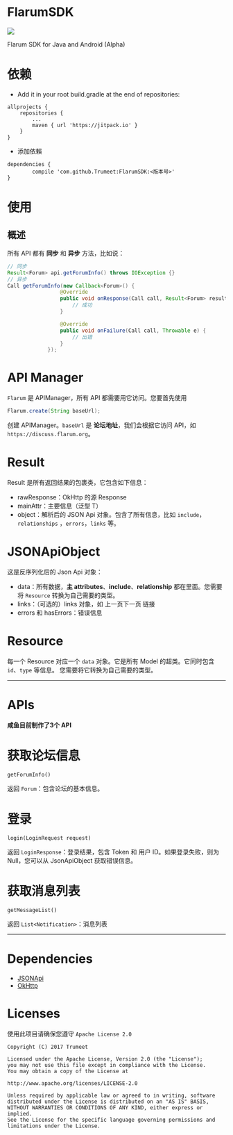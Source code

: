 # FlarumSDK

[![](https://jitpack.io/v/Trumeet/FlarumSDK.svg)](https://jitpack.io/#Trumeet/FlarumSDK)

Flarum SDK for Java and Android (Alpha)

# 依赖

* Add it in your root build.gradle at the end of repositories:
```
allprojects {
    repositories {
        ...
        maven { url 'https://jitpack.io' }
    }
}
```

* 添加依賴

```
dependencies {
        compile 'com.github.Trumeet:FlarumSDK:<版本号>'
}
```

# 使用

## 概述
所有 API 都有 **同步** 和 **异步** 方法，比如说：
```java
// 同步
Result<Forum> api.getForumInfo() throws IOException {}
// 异步
Call getForumInfo(new Callback<Forum>() {
                 @Override
                 public void onResponse(Call call, Result<Forum> result) {
                     // 成功
                 }

                 @Override
                 public void onFailure(Call call, Throwable e) {
                     // 出错
                 }
             });
```

# API Manager

`Flarum` 是 APIManager，所有 API 都需要用它访问。您要首先使用
```java
Flarum.create(String baseUrl);
```
创建 APIManager。`baseUrl` 是 **论坛地址**，我们会根据它访问 API，如 `https://discuss.flarum.org`。

# Result

Result 是所有返回结果的包裹类，它包含如下信息：
* rawResponse：OkHttp 的源 Response
* mainAttr：主要信息（泛型 T）
* object：解析后的 JSON Api 对象。包含了所有信息，比如 `include`，`relationships` ，`errors`，`links` 等。

# JSONApiObject
这是反序列化后的 Json Api 对象：
* data：所有数据，**主 attributes**、**include**、**relationship** 都在里面。您需要将 `Resource` 转换为自己需要的类型。
* links：（可选的）links 对象，如 上一页下一页 链接
* errors 和 hasErrors：错误信息

# Resource
每一个 Resource 对应一个 `data` 对象。它是所有 Model 的超类。它同时包含 `id`、`type` 等信息。
您需要将它转换为自己需要的类型。

-----

# APIs

__咸鱼目前制作了3个 API__

# 获取论坛信息

`getForumInfo()`

返回 `Forum`：包含论坛的基本信息。

# 登录

`login(LoginRequest request)`

返回 `LoginResponse`：登录结果，包含 Token 和 用户 ID。如果登录失败，则为 Null，您可以从 JsonApiObject 获取错误信息。

# 获取消息列表

`getMessageList()`

返回 `List<Notification>`：消息列表

-----

# Dependencies

* [JSONApi](https://github.com/faogustavo/JSONApi)
* [OkHttp](http://square.github.io/okhttp/)

# Licenses
使用此项目请确保您遵守 `Apache License 2.0`
```
Copyright (C) 2017 Trumeet

Licensed under the Apache License, Version 2.0 (the "License");
you may not use this file except in compliance with the License.
You may obtain a copy of the License at

http://www.apache.org/licenses/LICENSE-2.0

Unless required by applicable law or agreed to in writing, software
distributed under the License is distributed on an "AS IS" BASIS,
WITHOUT WARRANTIES OR CONDITIONS OF ANY KIND, either express or implied.
See the License for the specific language governing permissions and
limitations under the License.
```
